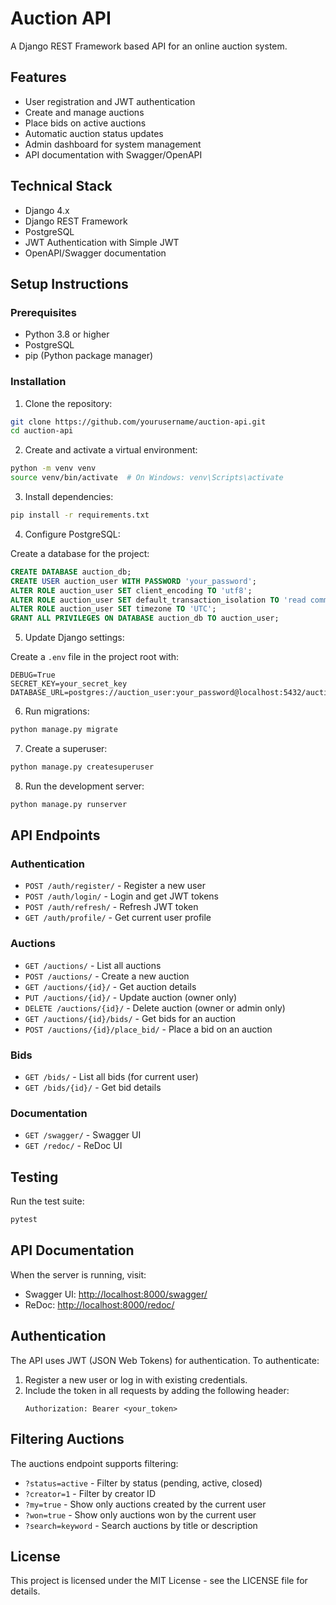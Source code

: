 # Auction API

A Django REST Framework based API for an online auction system.

## Features

- User registration and JWT authentication
- Create and manage auctions
- Place bids on active auctions
- Automatic auction status updates
- Admin dashboard for system management
- API documentation with Swagger/OpenAPI

## Technical Stack

- Django 4.x
- Django REST Framework
- PostgreSQL
- JWT Authentication with Simple JWT
- OpenAPI/Swagger documentation

## Setup Instructions

### Prerequisites

- Python 3.8 or higher
- PostgreSQL
- pip (Python package manager)

### Installation

1. Clone the repository:

```bash
git clone https://github.com/yourusername/auction-api.git
cd auction-api
```

2. Create and activate a virtual environment:

```bash
python -m venv venv
source venv/bin/activate  # On Windows: venv\Scripts\activate
```

3. Install dependencies:

```bash
pip install -r requirements.txt
```

4. Configure PostgreSQL:

Create a database for the project:

```sql
CREATE DATABASE auction_db;
CREATE USER auction_user WITH PASSWORD 'your_password';
ALTER ROLE auction_user SET client_encoding TO 'utf8';
ALTER ROLE auction_user SET default_transaction_isolation TO 'read committed';
ALTER ROLE auction_user SET timezone TO 'UTC';
GRANT ALL PRIVILEGES ON DATABASE auction_db TO auction_user;
```

5. Update Django settings:

Create a `.env` file in the project root with:

```
DEBUG=True
SECRET_KEY=your_secret_key
DATABASE_URL=postgres://auction_user:your_password@localhost:5432/auction_db
```

6. Run migrations:

```bash
python manage.py migrate
```

7. Create a superuser:

```bash
python manage.py createsuperuser
```

8. Run the development server:

```bash
python manage.py runserver
```

## API Endpoints

### Authentication

- `POST /auth/register/` - Register a new user
- `POST /auth/login/` - Login and get JWT tokens
- `POST /auth/refresh/` - Refresh JWT token
- `GET /auth/profile/` - Get current user profile

### Auctions

- `GET /auctions/` - List all auctions
- `POST /auctions/` - Create a new auction
- `GET /auctions/{id}/` - Get auction details
- `PUT /auctions/{id}/` - Update auction (owner only)
- `DELETE /auctions/{id}/` - Delete auction (owner or admin only)
- `GET /auctions/{id}/bids/` - Get bids for an auction
- `POST /auctions/{id}/place_bid/` - Place a bid on an auction

### Bids

- `GET /bids/` - List all bids (for current user)
- `GET /bids/{id}/` - Get bid details

### Documentation

- `GET /swagger/` - Swagger UI
- `GET /redoc/` - ReDoc UI

## Testing

Run the test suite:

```bash
pytest
```

## API Documentation

When the server is running, visit:

- Swagger UI: [http://localhost:8000/swagger/](http://localhost:8000/swagger/)
- ReDoc: [http://localhost:8000/redoc/](http://localhost:8000/redoc/)

## Authentication

The API uses JWT (JSON Web Tokens) for authentication. To authenticate:

1. Register a new user or log in with existing credentials.
2. Include the token in all requests by adding the following header:
   ```
   Authorization: Bearer <your_token>
   ```

## Filtering Auctions

The auctions endpoint supports filtering:

- `?status=active` - Filter by status (pending, active, closed)
- `?creator=1` - Filter by creator ID
- `?my=true` - Show only auctions created by the current user
- `?won=true` - Show only auctions won by the current user
- `?search=keyword` - Search auctions by title or description

## License

This project is licensed under the MIT License - see the LICENSE file for details.